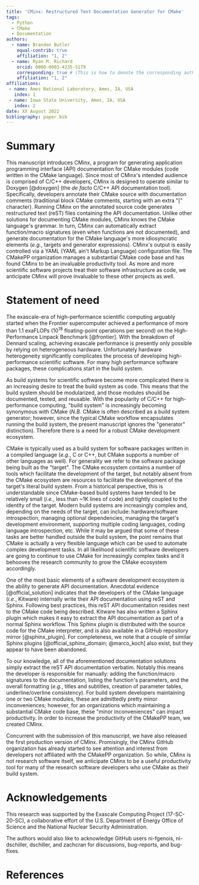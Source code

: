 ```yaml
---
title: 'CMinx: Restructured Text Documentation Generator for CMake'
tags:
  - Python
  - CMake
  - Documentation
authors:
  - name: Branden Butler
    equal-contrib: true
    affiliation: "1, 2"
  - name: Ryan M. Richard
    orcid: 0000-0003-4235-5179
    corresponding: true # (This is how to denote the corresponding author)
    affiliation: "1, 2"
affiliations:
 - name: Ames National Laboratory, Ames, IA, USA
   index: 1
 - name: Iowa State University, Ames, IA, USA
   index: 2
date: XX August 2022
bibliography: paper.bib
---
```


# Summary

This manuscript introduces CMinx, a program for generating
application programming interface (API) documentation for CMake modules
(code written in the CMake language). Since most of CMinx's intended audience
is comprised of C/C++ developers, CMinx is designed to operate similar to 
Doxygen [@doxygen] (the *de facto* C/C++ API documentation tool). 
Specifically, developers annotate their CMake source with documentation 
comments (traditional block CMake comments, starting with an extra "[" 
character). Running CMinx on the annotated source code generates 
restructured text (reST) files containing the API documentation. Unlike other 
solutions for documenting CMake modules, CMinx knows the CMake language's 
grammar. In turn, CMinx can automatically extract function/macro signatures 
(even when functions are not documented), and generate documentation for 
the CMake language's more idiosyncratic elements (*e.g.*, targets and 
generator expressions). CMinx's output is easily controlled via a YAML 
(YAML ain't Markup Language) configuration file. The CMakePP organization 
manages a substantial CMake code base and has found CMinx to be an invaluable 
productivity tool. As more and more scientific software projects treat
their software infrastructure as code, we anticipate CMinx will prove 
invaluable to these other projects as well.

# Statement of need

The exascale-era of high-performance scientific computing arguably started when
the Frontier supercomputer achieved a performance of more than 1.1 exaFLOPs
(10$^{18}$ floating-point operations per second) on the High-Performance
Linpack Benchmark [@frontier]. With the breakdown of Dennard scaling,
achieving exascale performance is presently only possible by relying
on heterogeneous hardware. Unfortunately hardware heterogeneity significantly
complicates the process of developing high-performance scientific software.
For many high performance software packages, these complications start in the
build system.

As build systems for scientific software become more complicated there is an
increasing desire to treat the build system as code. This means that the
build system should be modularized, and those modules should be documented,
tested, and reusable. With the popularity of C/C++ for high-performance
computing, "build system" is increasingly becoming synonymous with CMake
(*N.B.* CMake is often described as a build system generator; however, since
the typical CMake workflow encapsulates running the build system, the
present manuscript ignores the "generator" distinction). Therefore
there is a need for a robust CMake development ecosystem.

CMake is typically used as a build system for software packages written
in a compiled language (*e.g.*, C or C++, but CMake supports a number of other
languages as well). For generality we refer to the software package being
built as the "target". The CMake ecosystem contains a number of tools which
facilitate the development of the target, but notably absent from the CMake
ecosystem are resources to facilitate the development of the target's
literal build system. From a historical perspective, this is understandable
since CMake-based build systems have tended to be relatively small (*i.e.*,
less than ~1K lines of code) and tightly coupled to the identity of the
target. Modern build systems are increasingly complex and, depending on the
needs of the target, can include: hardware/software introspection, managing
optional dependencies, managing the target's development environment,
supporting multiple coding languages, coding language introspection, etc.
While it may be argued that some of these tasks are better handled outside
the build system, the point remains that CMake is actually a very flexible
language which can be used to automate complex development tasks. In all
likelihood scientific software developers are going to continue to use
CMake for increasingly complex tasks and it behooves the research community
to grow the CMake ecosystem accordingly.

One of the most basic elements of a software development ecosystem is the
ability to generate API documentation.
Anecdotal evidence [@official_solution] indicates that the developers of the
CMake language (*i.e.*, Kitware) internally write their API documentation
using reST and Sphinx. Following best practices, this reST API 
documentation resides next to the CMake code being described. Kitware has
also written a Sphinx plugin which makes it easy to extract the 
API documentation as part of a normal Sphinx workflow. This Sphinx plugin 
is distributed with the source code for the CMake interpreter, and is 
also available in a GitHub repository mirror [@sphinx_plugin]. 
For completeness, we note that a couple of similar Sphinx
plugins [@official_sphinx_domain; @marco_koch] also exist, but they appear
to have been abandoned.

To our knowledge, all of the aforementioned documentation solutions simply 
extract the reST API documentation verbatim. Notably this means the
developer is responsible for manually: adding the function/macro signatures 
to the documentation, listing the function's parameters, and the overall
formatting (*e.g.*, titles and subtitles, creation of parameter 
tables, underline/overline consistency). For build system developers 
maintaining one or two CMake modules, these are admittedly pretty minor 
inconveniences; however, for an organizations which maintaining a substantial 
CMake code base, these "minor inconveniences" can impact productivity. 
In order to increase the productivity of the CMakePP team, we created CMinx.

Concurrent with the submission of this manuscript, we have also released the 
first production version of CMinx. Promisingly, the CMinx GitHub organization
has already started to see attention and interest from developers not 
affiliated with the CMakePP organization. So while, CMinx is not research 
software itself, we anticipate CMinx to be a useful productivity tool for 
many of the research software developers who use CMake as their build system. 

# Acknowledgements

This research was supported by the Exascale Computing Project (17-SC-20-SC),
a collaborative effort of the U.S. Department of Energy Office of Science
and the National Nuclear Security Administration.

The authors would also like to acknowledge GitHub users ni-fgenois,
ni-dschiller, dschiller, and zachcran for discussions, bug-reports, and
bug-fixes.

# References
